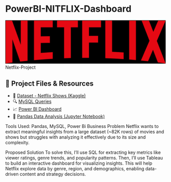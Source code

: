 # PowerBI-NITFLIX-Dashboard

<img src="nitflix_logo.png" alt="Dashboard" width="600">
Netflix-Project



## 🔗 Project Files & Resources

- 📁 [Dataset - Netflix Shows (Kaggle)]("titles.csv")
- 🔍 [MySQL Queries]("netflix_sql_project.sql")
- 📈 [Power BI Dashboard](netflix_project.pbix)
- 📓 [Pandas Data Analysis (Jupyter Notebook)]("netflix_project.ipynb")

Tools Used: Pandas, MySQL, Power Bi
Business Problem
Netflix wants to extract meaningful insights from a large dataset (~82K rows) of movies and shows but struggles with analyzing it effectively due to its size and complexity.

Proposed Solution
To solve this, I’ll use SQL for extracting key metrics like viewer ratings, genre trends, and popularity patterns. Then, I’ll use Tableau to build an interactive dashboard for visualizing insights. This will help Netflix explore data by genre, region, and demographics, enabling data-driven content and strategy decisions.
